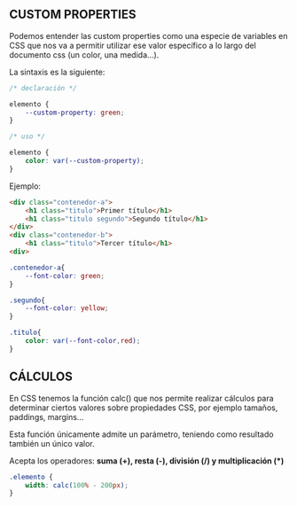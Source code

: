 ## CUSTOM PROPERTIES

Podemos entender las custom properties como una especie de variables en CSS que nos va a permitir utilizar ese valor específico a lo largo del documento css (un color, una medida…).

La sintaxis es la siguiente:

 

```css
/* declaración */

elemento {
	--custom-property: green;
}

/* uso */

elemento {
	color: var(--custom-property);
}
```

  

Ejemplo:

 

```html
<div class="contenedor-a">
	<h1 class="titulo">Primer título</h1>
	<h1 class="titulo segundo">Segundo título</h1>
</div>
<div class="contenedor-b">
	<h1 class="titulo">Tercer título</h1>
<div>
```

 

```css
.contenedor-a{
	--font-color: green;
}

.segundo{
	--font-color: yellow;
}

.titulo{
	color: var(--font-color,red);
}
```

  

## CÁLCULOS

En CSS tenemos la función calc() que nos permite realizar cálculos para determinar ciertos valores sobre propiedades CSS, por ejemplo tamaños, paddings, margins…

Esta función únicamente admite un parámetro, teniendo como resultado también un único valor.

Acepta los operadores: **suma (+), resta (-), división (/) y multiplicación (*)**

 

```css
.elemento {
    width: calc(100% - 200px);
}
```

 
